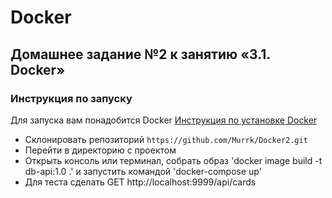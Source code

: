 # Docker

## Домашнее задание №2 к занятию «3.1. Docker»

### Инструкция по запуску

Для запуска вам понадобится Docker  [Инструкция по установке Docker](https://github.com/netology-code/aqa-homeworks/blob/master/docker/installation.md)

* Склонировать репозиторий `https://github.com/Murrk/Docker2.git`
* Перейти в директорию с проектом
* Открыть консоль или терминал, собрать образ 'docker image build -t db-api:1.0 .' и запустить командой 'docker-compose up'
* Для теста сделать GET http://localhost:9999/api/cards